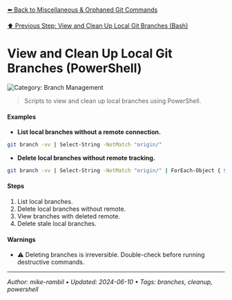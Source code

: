 [⬅️ Back to Miscellaneous & Orphaned Git Commands](./miscellaneous-orphaned-git-commands.md)

[⬆️ Previous Step: View and Clean Up Local Git Branches (Bash)](./view-and-clean-up-local-git-branches-bash.md)

# View and Clean Up Local Git Branches (PowerShell)


![Category: Branch Management](https://img.shields.io/badge/Category-Branch%20Management-blue)
> Scripts to view and clean up local branches using PowerShell.


#### Examples
- **List local branches without a remote connection.**


```sh
git branch -vv | Select-String -NotMatch "origin/"
```
- **Delete local branches without remote tracking.**


```sh
git branch -vv | Select-String -NotMatch "origin/" | ForEach-Object { $branch = ($_ -split "\s+")[1]; git branch -D $branch }
```


#### Steps
1. List local branches.
2. Delete local branches without remote.
3. View branches with deleted remote.
4. Delete stale local branches.


#### Warnings
- ⚠️ Deleting branches is irreversible. Double-check before running destructive commands.


---

_Author: mike-rambil • Updated: 2024-06-10 • Tags: branches, cleanup, powershell_
